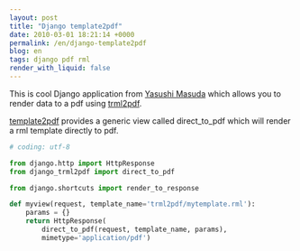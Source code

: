 ```yaml
---
layout: post
title: "Django template2pdf"
date: 2010-03-01 18:21:14 +0000
permalink: /en/django-template2pdf
blog: en
tags: django pdf rml
render_with_liquid: false
---
```


<!-- textlint-disable rousseau -->

This is cool Django application from [Yasushi
Masuda](http://twitter.com/whosaysni) which allows you to render data to
a pdf using [trml2pdf](http://pypi.python.org/pypi/trml2pdf).

[template2pdf](http://code.google.com/p/template2pdf/) provides a
generic view called direct_to_pdf which will render a rml template
directly to pdf.

```python
# coding: utf-8

from django.http import HttpResponse
from django_trml2pdf import direct_to_pdf

from django.shortcuts import render_to_response

def myview(request, template_name='trml2pdf/mytemplate.rml'):
    params = {}
    return HttpResponse(
        direct_to_pdf(request, template_name, params),
        mimetype='application/pdf')
```

<!-- textlint-enable rousseau -->
